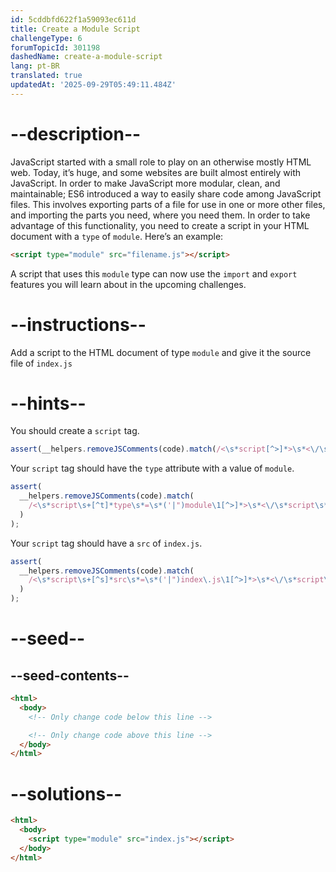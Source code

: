 ```yaml
---
id: 5cddbfd622f1a59093ec611d
title: Create a Module Script
challengeType: 6
forumTopicId: 301198
dashedName: create-a-module-script
lang: pt-BR
translated: true
updatedAt: '2025-09-29T05:49:11.484Z'
---
```


# --description--

JavaScript started with a small role to play on an otherwise mostly HTML web. Today, it’s huge, and some websites are built almost entirely with JavaScript. In order to make JavaScript more modular, clean, and maintainable; ES6 introduced a way to easily share code among JavaScript files. This involves exporting parts of a file for use in one or more other files, and importing the parts you need, where you need them. In order to take advantage of this functionality, you need to create a script in your HTML document with a `type` of `module`. Here’s an example:

```html
<script type="module" src="filename.js"></script>
```

A script that uses this `module` type can now use the `import` and `export` features you will learn about in the upcoming challenges.

# --instructions--

Add a script to the HTML document of type `module` and give it the source file of `index.js`

# --hints--

You should create a `script` tag.

```js
assert(__helpers.removeJSComments(code).match(/<\s*script[^>]*>\s*<\/\s*script\s*>/g));
```

Your `script` tag should have the `type` attribute with a value of `module`.

```js
assert(
  __helpers.removeJSComments(code).match(
    /<\s*script\s+[^t]*type\s*=\s*('|")module\1[^>]*>\s*<\/\s*script\s*>/g
  )
);
```

Your `script` tag should have a `src` of `index.js`.

```js
assert(
  __helpers.removeJSComments(code).match(
    /<\s*script\s+[^s]*src\s*=\s*('|")index\.js\1[^>]*>\s*<\/\s*script\s*>/g
  )
);
```

# --seed--

## --seed-contents--

```html
<html>
  <body>
    <!-- Only change code below this line -->

    <!-- Only change code above this line -->
  </body>
</html>
```

# --solutions--

```html
<html>
  <body>
    <script type="module" src="index.js"></script>
  </body>
</html>
```
